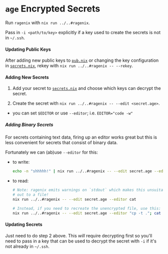 # `age` Encrypted Secrets

Run `ragenix` with `nix run ../..#ragenix`.

Pass in `-i <path/to/key>` explicitly if a key used to create the secrets is not in `~/.ssh`.

#### Updating Public Keys

After adding new public keys to [`pub.nix`](pub.key) or changing the key configuration in [`secrets.nix`](secrets.nix), rekey with `nix run ../..#ragenix -- --rekey`.

#### Adding New Secrets

1) Add your secret to [`secrets.nix`](secrets.nix) and choose which keys can decrypt the secret.

2) Create the secret with `nix run ../..#ragenix -- --edit <secret.age>`.
  - you can set `$EDITOR` or use `--editor`; i.e. `EDITOR="code -w"`

##### Adding Binary Secrets

For secrets containing text data, firing up an editor works great but this is less convenient for secrets that consist of binary data.

Fortunately we can (ab)use `--editor` for this:
  - to write:
    ```bash
    echo -n "shhhhh!" | nix run ../..#ragenix -- --edit secret.age --editor tee >/dev/null
    ```
  - to read:
    ```bash
    # Note: ragenix emits warnings on `stdout` which makes this unsuitable for piping
    # out to a file!
    nix run ../..#ragenix -- --edit secret.age --editor cat

    # Instead, if you need to recreate the unencrypted file, use this:
    nix run ../..#ragenix -- --edit secret.age --editor "cp -t ."; cat input
    ```

<!-- `mkpasswd --stdin --method=sha-256 | nix run ../..#ragenix -- --edit r-pass.age --editor tee` -->

#### Updating Secrets

Just need to do step 2 above. This _will_ require decrypting first so you'll need to pass in a key that can be used to decrypt the secret with `-i` if it's not already in `~/.ssh`.
